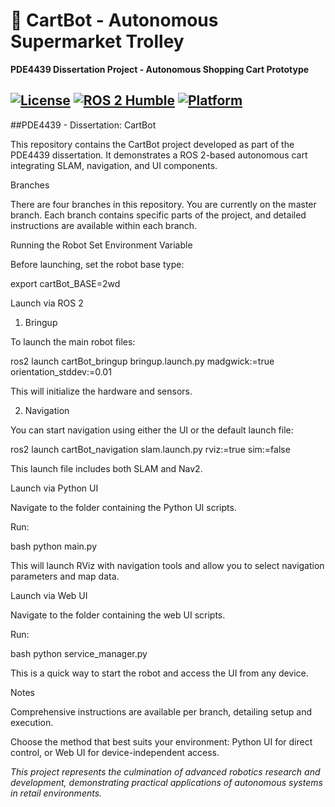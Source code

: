 # 🛒 CartBot - Autonomous Supermarket Trolley
**PDE4439 Dissertation Project - Autonomous Shopping Cart Prototype**

[![License](https://img.shields.io/badge/License-Apache%202.0-blue.svg)](https://opensource.org/licenses/Apache-2.0)
[![ROS 2 Humble](https://img.shields.io/badge/ROS%202-Humble-blue)](https://docs.ros.org/en/humble/)
[![Platform](https://img.shields.io/badge/Platform-Linux%20ARM64-green)](https://www.linux.org/)
---

##PDE4439 - Dissertation: CartBot

This repository contains the CartBot project developed as part of the PDE4439 dissertation. It demonstrates a ROS 2-based autonomous cart integrating SLAM, navigation, and UI components.

Branches

There are four branches in this repository. You are currently on the master branch. Each branch contains specific parts of the project, and detailed instructions are available within each branch.

Running the Robot
Set Environment Variable

Before launching, set the robot base type:

export cartBot_BASE=2wd

Launch via ROS 2
1. Bringup

To launch the main robot files:

ros2 launch cartBot_bringup bringup.launch.py madgwick:=true orientation_stddev:=0.01


This will initialize the hardware and sensors.

2. Navigation

You can start navigation using either the UI or the default launch file:

ros2 launch cartBot_navigation slam.launch.py rviz:=true sim:=false


This launch file includes both SLAM and Nav2.

Launch via Python UI

Navigate to the folder containing the Python UI scripts.

Run:

bash
python main.py


This will launch RViz with navigation tools and allow you to select navigation parameters and map data.

Launch via Web UI

Navigate to the folder containing the web UI scripts.

Run:

bash
python service_manager.py


This is a quick way to start the robot and access the UI from any device.

Notes

Comprehensive instructions are available per branch, detailing setup and execution.

Choose the method that best suits your environment: Python UI for direct control, or Web UI for device-independent access.

*This project represents the culmination of advanced robotics research and development, demonstrating practical applications of autonomous systems in retail environments.*
